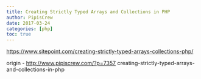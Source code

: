 ```yaml
---
title: Creating Strictly Typed Arrays and Collections in PHP
author: PipisCrew
date: 2017-03-24
categories: [php]
toc: true
---
```


https://www.sitepoint.com/creating-strictly-typed-arrays-collections-php/

origin - http://www.pipiscrew.com/?p=7357 creating-strictly-typed-arrays-and-collections-in-php